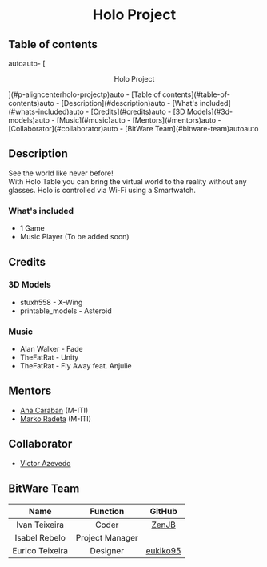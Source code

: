 # <p align="center">Holo Project</p>

## Table of contents
<!-- TOC -->autoauto- [<p align="center">Holo Project</p>](#p-aligncenterholo-projectp)auto    - [Table of contents](#table-of-contents)auto    - [Description](#description)auto        - [What's included](#whats-included)auto    - [Credits](#credits)auto        - [3D Models](#3d-models)auto        - [Music](#music)auto    - [Mentors](#mentors)auto    - [Collaborator](#collaborator)auto    - [BitWare Team](#bitware-team)autoauto<!-- /TOC -->

## Description
See the world like never before!
<br>
With Holo Table you can bring the virtual world to the reality without any glasses. Holo is controlled via Wi-Fi using a Smartwatch.

### What's included
+ 1 Game 
+ Music Player (To be added soon)

## Credits
### 3D Models
+ stuxh558 - X-Wing
+ printable_models - Asteroid

### Music
+ Alan Walker - Fade
+ TheFatRat - Unity
+ TheFatRat - Fly Away feat. Anjulie

## Mentors
+ [Ana Caraban](https://www.m-iti.org/people/ana-karina-caldeira-caraban) (M-ITI)
+ [Marko Radeta](https://www.m-iti.org/people/marko-radeta-phd) (M-ITI)

## Collaborator
+ [Victor Azevedo](https://www.m-iti.org/people/victor-azevedo)

## BitWare Team

|       Name      |     Function    |                  GitHub                 |
|:---------------:|:---------------:|:---------------------------------------:|
|  Ivan Teixeira  |      Coder      |    [ZenJB](https://github.com/ZenJB)    |
|  Isabel Rebelo  | Project Manager |                                         |
| Eurico Teixeira |     Designer    | [eukiko95](https://github.com/eukiko95) |